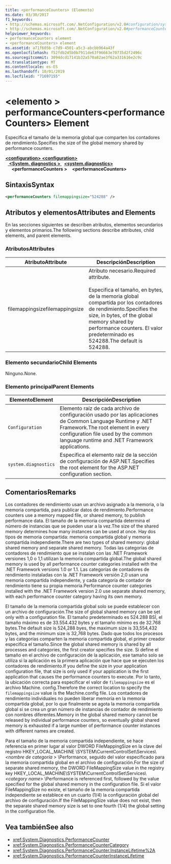 ```yaml
---
title: <performanceCounters> (Elemento)
ms.date: 03/30/2017
f1_keywords:
- http://schemas.microsoft.com/.NetConfiguration/v2.0#configuration/system.diagnostics/performanceCounters
- http://schemas.microsoft.com/.NetConfiguration/v2.0#performanceCounters
helpviewer_keywords:
- performanceCounters element
- <performanceCounters> element
ms.assetid: a71f605b-c7d9-4501-a5c3-abcbb964a43f
ms.openlocfilehash: f52fdb2d5b0b7911de63f96663e70735d2f2496c
ms.sourcegitcommit: 3094dcd17141b32a570a82ae3f62a331616e2c9c
ms.translationtype: MT
ms.contentlocale: es-ES
ms.lasthandoff: 10/01/2019
ms.locfileid: "71697155"
---
```

# <a name="performancecounters-element"></a><span data-ttu-id="9796b-102">\<elemento > performanceCounters</span><span class="sxs-lookup"><span data-stu-id="9796b-102">\<performanceCounters> Element</span></span>

<span data-ttu-id="9796b-103">Especifica el tamaño de la memoria global que comparten los contadores de rendimiento.</span><span class="sxs-lookup"><span data-stu-id="9796b-103">Specifies the size of the global memory shared by performance counters.</span></span>

[<span data-ttu-id="9796b-104"> **\<configuration>** </span><span class="sxs-lookup"><span data-stu-id="9796b-104">**\<configuration>**</span></span>](../configuration-element.md)  
<span data-ttu-id="9796b-105">&nbsp;&nbsp;[ **\<System. diagnostics >** ](system-diagnostics-element.md)</span><span class="sxs-lookup"><span data-stu-id="9796b-105">&nbsp;&nbsp;[**\<system.diagnostics>**](system-diagnostics-element.md)</span></span>  
<span data-ttu-id="9796b-106">&nbsp;&nbsp;&nbsp;&nbsp; **\<performanceCounters >**</span><span class="sxs-lookup"><span data-stu-id="9796b-106">&nbsp;&nbsp;&nbsp;&nbsp;**\<performanceCounters>**</span></span>  

## <a name="syntax"></a><span data-ttu-id="9796b-107">Sintaxis</span><span class="sxs-lookup"><span data-stu-id="9796b-107">Syntax</span></span>

```xml
<performanceCounters filemappingsize="524288" />
```

## <a name="attributes-and-elements"></a><span data-ttu-id="9796b-108">Atributos y elementos</span><span class="sxs-lookup"><span data-stu-id="9796b-108">Attributes and Elements</span></span>

<span data-ttu-id="9796b-109">En las secciones siguientes se describen atributos, elementos secundarios y elementos primarios.</span><span class="sxs-lookup"><span data-stu-id="9796b-109">The following sections describe attributes, child elements, and parent elements.</span></span>

### <a name="attributes"></a><span data-ttu-id="9796b-110">Atributos</span><span class="sxs-lookup"><span data-stu-id="9796b-110">Attributes</span></span>

|<span data-ttu-id="9796b-111">Atributo</span><span class="sxs-lookup"><span data-stu-id="9796b-111">Attribute</span></span>|<span data-ttu-id="9796b-112">Descripción</span><span class="sxs-lookup"><span data-stu-id="9796b-112">Description</span></span>|
|---------------|-----------------|
|<span data-ttu-id="9796b-113">filemappingsize</span><span class="sxs-lookup"><span data-stu-id="9796b-113">filemappingsize</span></span>|<span data-ttu-id="9796b-114">Atributo necesario.</span><span class="sxs-lookup"><span data-stu-id="9796b-114">Required attribute.</span></span><br /><br /> <span data-ttu-id="9796b-115">Especifica el tamaño, en bytes, de la memoria global compartida por los contadores de rendimiento.</span><span class="sxs-lookup"><span data-stu-id="9796b-115">Specifies the size, in bytes, of the global memory shared by performance counters.</span></span> <span data-ttu-id="9796b-116">El valor predeterminado es 524288.</span><span class="sxs-lookup"><span data-stu-id="9796b-116">The default is 524288.</span></span>|

### <a name="child-elements"></a><span data-ttu-id="9796b-117">Elemento secundario</span><span class="sxs-lookup"><span data-stu-id="9796b-117">Child Elements</span></span>

<span data-ttu-id="9796b-118">Ninguno.</span><span class="sxs-lookup"><span data-stu-id="9796b-118">None.</span></span>

### <a name="parent-elements"></a><span data-ttu-id="9796b-119">Elemento principal</span><span class="sxs-lookup"><span data-stu-id="9796b-119">Parent Elements</span></span>

|<span data-ttu-id="9796b-120">Elemento</span><span class="sxs-lookup"><span data-stu-id="9796b-120">Element</span></span>|<span data-ttu-id="9796b-121">Descripción</span><span class="sxs-lookup"><span data-stu-id="9796b-121">Description</span></span>|
|-------------|-----------------|
|`Configuration`|<span data-ttu-id="9796b-122">Elemento raíz de cada archivo de configuración usado por las aplicaciones de Common Language Runtime y .NET Framework.</span><span class="sxs-lookup"><span data-stu-id="9796b-122">The root element in every configuration file used by the common language runtime and .NET Framework applications.</span></span>|
|`system.diagnostics`|<span data-ttu-id="9796b-123">Especifica el elemento raíz de la sección de configuración de ASP.NET.</span><span class="sxs-lookup"><span data-stu-id="9796b-123">Specifies the root element for the ASP.NET configuration section.</span></span>|

## <a name="remarks"></a><span data-ttu-id="9796b-124">Comentarios</span><span class="sxs-lookup"><span data-stu-id="9796b-124">Remarks</span></span>

<span data-ttu-id="9796b-125">Los contadores de rendimiento usan un archivo asignado a la memoria, o la memoria compartida, para publicar datos de rendimiento.</span><span class="sxs-lookup"><span data-stu-id="9796b-125">Performance counters use a memory mapped file, or shared memory, to publish performance data.</span></span>  <span data-ttu-id="9796b-126">El tamaño de la memoria compartida determina el número de instancias que se pueden usar a la vez.</span><span class="sxs-lookup"><span data-stu-id="9796b-126">The size of the shared memory determines how many instances can be used at once.</span></span>  <span data-ttu-id="9796b-127">Hay dos tipos de memoria compartida: memoria compartida global y memoria compartida independiente.</span><span class="sxs-lookup"><span data-stu-id="9796b-127">There are two types of shared memory: global shared memory and separate shared memory.</span></span>  <span data-ttu-id="9796b-128">Todas las categorías de contadores de rendimiento que se instalan con las .NET Framework versiones 1,0 o 1,1 utilizan la memoria compartida global.</span><span class="sxs-lookup"><span data-stu-id="9796b-128">The global shared memory is used by all performance counter categories installed with the .NET Framework versions 1.0 or 1.1.</span></span>  <span data-ttu-id="9796b-129">Las categorías de contadores de rendimiento instaladas con la .NET Framework versión 2,0 usan una memoria compartida independiente, y cada categoría de contador de rendimiento tiene su propia memoria.</span><span class="sxs-lookup"><span data-stu-id="9796b-129">Performance counter categories installed with the .NET Framework version 2.0 use separate shared memory, with each performance counter category having its own memory.</span></span>

<span data-ttu-id="9796b-130">El tamaño de la memoria compartida global solo se puede establecer con un archivo de configuración.</span><span class="sxs-lookup"><span data-stu-id="9796b-130">The size of global shared memory can be set only with a configuration file.</span></span>  <span data-ttu-id="9796b-131">El tamaño predeterminado es 524.288 BSÍ, el tamaño máximo es de 33.554.432 bytes y el tamaño mínimo es de 32.768 bytes.</span><span class="sxs-lookup"><span data-stu-id="9796b-131">The default size is 524,288 byes, the maximum size is 33,554,432 bytes, and the minimum size is 32,768 bytes.</span></span>  <span data-ttu-id="9796b-132">Dado que todos los procesos y las categorías comparten la memoria compartida global, el primer creador especifica el tamaño.</span><span class="sxs-lookup"><span data-stu-id="9796b-132">Since the global shared memory is shared by all processes and categories, the first creator specifies the size.</span></span>  <span data-ttu-id="9796b-133">Si define el tamaño en el archivo de configuración de la aplicación, ese tamaño solo se utiliza si la aplicación es la primera aplicación que hace que se ejecuten los contadores de rendimiento.</span><span class="sxs-lookup"><span data-stu-id="9796b-133">If you define the size in your application configuration file, that size is only used if your application is the first application that causes the performance counters to execute.</span></span>  <span data-ttu-id="9796b-134">Por lo tanto, la ubicación correcta para especificar el valor de `filemappingsize` es el archivo Machine. config.</span><span class="sxs-lookup"><span data-stu-id="9796b-134">Therefore the correct location to specify the `filemappingsize` value is the Machine.config file.</span></span>  <span data-ttu-id="9796b-135">Los contadores de rendimiento individuales no pueden liberar memoria en la memoria compartida global, por lo que finalmente se agota la memoria compartida global si se crea un gran número de instancias de contador de rendimiento con nombres diferentes.</span><span class="sxs-lookup"><span data-stu-id="9796b-135">Memory in the global shared memory cannot be released by individual performance counters, so eventually global shared memory is exhausted if a large number of performance counter instances with different names are created.</span></span>

<span data-ttu-id="9796b-136">Para el tamaño de la memoria compartida independiente, se hace referencia en primer lugar al valor DWORD FileMappingSize en la clave del registro HKEY_LOCAL_MACHINE \SYSTEM\CurrentControlSet\Services\\ *\<nombre de categoría >* \Performance, seguido del valor especificado para la memoria compartida global en el archivo de configuración.</span><span class="sxs-lookup"><span data-stu-id="9796b-136">For the size of separate shared memory, the DWORD FileMappingSize value in the registry key HKEY_LOCAL_MACHINE\SYSTEM\CurrentControlSet\Services\\*\<category name>* \Performance is referenced first, followed by the value specified for the global shared memory in the configuration file.</span></span> <span data-ttu-id="9796b-137">Si el valor FileMappingSize no existe, el tamaño de la memoria compartida independiente se establece en un cuarto (1/4) la configuración global del archivo de configuración.</span><span class="sxs-lookup"><span data-stu-id="9796b-137">If the FileMappingSize value does not exist, then the separate shared memory size is set to one fourth (1/4) the global setting in the configuration file.</span></span>

## <a name="see-also"></a><span data-ttu-id="9796b-138">Vea también</span><span class="sxs-lookup"><span data-stu-id="9796b-138">See also</span></span>

- <xref:System.Diagnostics.PerformanceCounter>
- <xref:System.Diagnostics.PerformanceCounterCategory>
- <xref:System.Diagnostics.PerformanceCounter.InstanceLifetime%2A>
- <xref:System.Diagnostics.PerformanceCounterInstanceLifetime>
